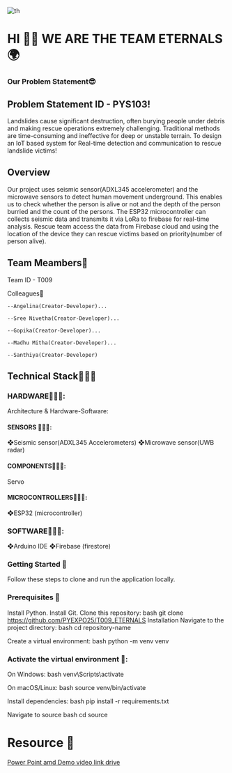 
![th](https://github.com/user-attachments/assets/bd39c7d2-c62a-45bb-9cae-7f730769e817)
# HI 👋🏻 WE ARE THE TEAM ETERNALS 🌍





###  Our Problem Statement😎



## Problem Statement ID - PYS103!

Landslides cause significant destruction, often burying people under debris and making rescue operations extremely challenging. Traditional methods are time-consuming and ineffective for deep or unstable terrain.
To design an IoT based system for Real-time detection and communication to rescue landslide victims!


## Overview


Our project uses seismic sensor(ADXL345 accelerometer) and the microwave sensors to detect human movement underground. This enables us to check whether the person is alive or not and the depth of the person burried and the count of the persons. The ESP32  microcontroller can  collects seismic data and transmits it via LoRa to firebase for real-time analysis. Rescue team access the data from Firebase cloud and using the location of the device they can rescue victims based on priority(number of person alive).


## Team Meambers🤩

Team ID - T009


Colleagues👑
    
    --Angelina(Creator-Developer)...
    
    --Sree Nivetha(Creator-Developer)...
    
    --Gopika(Creator-Developer)...
    
    --Madhu Mitha(Creator-Developer)...
    
    --Santhiya(Creator-Developer)


 ## Technical Stack👩🏼‍💻

 ### HARDWARE👩🏼‍💻:
 Architecture & Hardware-Software:
 #### SENSORS 👩🏼‍💻:
 ❖Seismic sensor(ADXL345 Accelerometers)
 ❖Microwave sensor(UWB radar)
 #### COMPONENTS👩🏼‍💻:
 Servo
 #### MICROCONTROLLERS👩🏼‍💻:

 ❖ESP32 (microcontroller)
 ### SOFTWARE👩🏼‍💻:
 ❖Arduino IDE
 ❖Firebase (firestore)


### Getting Started 🎾

Follow these steps to clone and run the application locally.

### Prerequisites 🎾

Install Python.
Install Git.
Clone this repository: bash git clone https://github.com/PYEXPO25/T009_ETERNALS 
Installation
Navigate to the project directory: bash cd repository-name

Create a virtual environment: bash python -m venv venv

### Activate the virtual environment 🎾:

On Windows: bash venv\Scripts\activate

On macOS/Linux: bash source venv/bin/activate

Install dependencies: bash pip install -r requirements.txt

Navigate to source bash cd source



# Resource 📣


<a href="https://drive.google.com/drive/folders/1ZJVoKM-sZgEbz9qtgv6Mh8mfZ9yOb2Wm?usp=sharing" target="click">Power Point amd Demo video link drive
</a>





